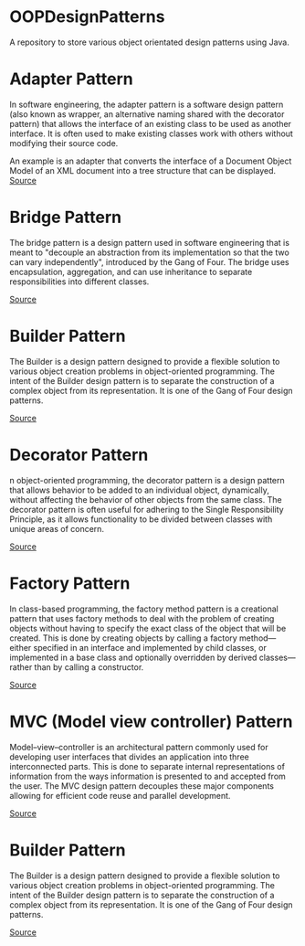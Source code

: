 # OOPDesignPatterns

A repository to store various object orientated design patterns using Java.

<h1>Adapter Pattern</h1>
In software engineering, the adapter pattern is a software design pattern (also known as wrapper, an alternative naming shared with the decorator pattern) that allows the interface of an existing class to be used as another interface. It is often used to make existing classes work with others without modifying their source code.

An example is an adapter that converts the interface of a Document Object Model of an XML document into a tree structure that can be displayed. 
[Source](https://en.wikipedia.org/wiki/Adapter_pattern)

<h1>Bridge Pattern</h1>
The bridge pattern is a design pattern used in software engineering that is meant to "decouple an abstraction from its implementation so that the two can vary independently", introduced by the Gang of Four. The bridge uses encapsulation, aggregation, and can use inheritance to separate responsibilities into different classes. 

[Source](https://en.wikipedia.org/wiki/Bridge_pattern)


<h1>Builder Pattern</h1>
The Builder is a design pattern designed to provide a flexible solution to various object creation problems in object-oriented programming. The intent of the Builder design pattern is to separate the construction of a complex object from its representation. It is one of the Gang of Four design patterns. 

[Source](https://en.wikipedia.org/wiki/Builder_pattern)

<h1>Decorator Pattern</h1>
n object-oriented programming, the decorator pattern is a design pattern that allows behavior to be added to an individual object, dynamically, without affecting the behavior of other objects from the same class. The decorator pattern is often useful for adhering to the Single Responsibility Principle, as it allows functionality to be divided between classes with unique areas of concern.

[Source](https://en.wikipedia.org/wiki/Decorator_pattern)

<h1>Factory Pattern</h1>
In class-based programming, the factory method pattern is a creational pattern that uses factory methods to deal with the problem of creating objects without having to specify the exact class of the object that will be created. This is done by creating objects by calling a factory method—either specified in an interface and implemented by child classes, or implemented in a base class and optionally overridden by derived classes—rather than by calling a constructor. 

[Source](https://en.wikipedia.org/wiki/Factory_method_pattern)

<h1>MVC (Model view controller) Pattern</h1>
Model–view–controller is an architectural pattern commonly used for developing user interfaces that divides an application into three interconnected parts. This is done to separate internal representations of information from the ways information is presented to and accepted from the user. The MVC design pattern decouples these major components allowing for efficient code reuse and parallel development. 

[Source](https://en.wikipedia.org/wiki/Model%E2%80%93view%E2%80%93controller)

<h1>Builder Pattern</h1>
The Builder is a design pattern designed to provide a flexible solution to various object creation problems in object-oriented programming. The intent of the Builder design pattern is to separate the construction of a complex object from its representation. It is one of the Gang of Four design patterns. 

[Source](https://en.wikipedia.org/wiki/Builder_pattern)